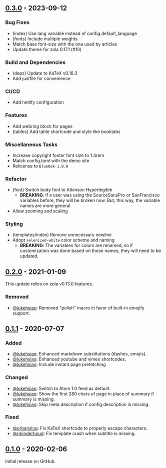 ## [0.3.0] - 2023-09-12

### Bug Fixes
- (index) Use lang variable instead of config.default_language
- (fonts) Include multiple weights
- Match base font-size with the one used by articles
- Update theme for zola 0.17.1 (#10)

### Build and Dependencies
- (deps) Update to KaTeX v0.16.3
- Add justfile for convenience

### CI/CD
- Add netlify configuration

### Features
- Add webring block for pages
- (tables) Add table shortcode and style like booktabs

### Miscellaneous Tasks
- Increase copyright footer font size to 1.4rem
- Match config.toml with the demo site
- Relicense to `BlueOak-1.0.0`

### Refactor
- (font) Switch body font to Atkinson Hyperlegible
    - **BREAKING**: If a user was using the SourceSansPro or SanFrancisco
      variables before, they will be broken now. But, this way, the
      variable names are more general.
- Allow zooming and scaling

### Styling
- (templates/index) Remove unnecessary newline
- Adopt `selenized-white` color scheme and naming
    - **BREAKING**: The variables for colors are renamed, so if customization was
      done based on those names, they will need to be updated.

[0.3.0]: https://github.com/lukehsiao/zola-pickles/compare/v0.3.0...v0.3.0

## [0.2.0] - 2021-01-09

This update relies on zola v0.13.0 features.

### Removed

- [@lukehsiao]: Removed "polish" macro in favor of built-in emojify support.

## [0.1.1] - 2020-07-07

### Added

- [@lukehsiao]: Enhanced markdown substitutions (dashes, emojis).
- [@lukehsiao]: Enhanced youtube and vimeo shortcodes.
- [@lukehsiao]: Include instant.page prefetching

### Changed

- [@lukehsiao]: Switch to Atom 1.0 feed as default.
- [@lukehsiao]: Show the first 280 chars of page in place of summary if
  summary is missing.
- [@lukehsiao]: Skip meta description if config.description is missing.

### Fixed

- [@urbanslug]: Fix KaTeX shortcode to properly escape characters.
- [@rminderhoud]: Fix template crash when subtitle is missing.

## [0.1.0] - 2020-02-06

Initial release on GitHub.

[@lukehsiao]: https://github.com/lukehsiao
[@rminderhoud]: https://github.com/rminderhoud
[@urbanslug]: https://github.com/urbanslug

[Unreleased]: https://github.com/lukehsiao/zola-pickles/compare/v0.2.0...master
[0.2.0]: https://github.com/lukehsiao/zola-pickles/compare/v0.1.1...v0.2.0
[0.1.1]: https://github.com/lukehsiao/zola-pickles/compare/v0.1.0...v0.1.1
[0.1.0]: https://github.com/lukehsiao/zola-pickles/releases/tag/v0.1.0
